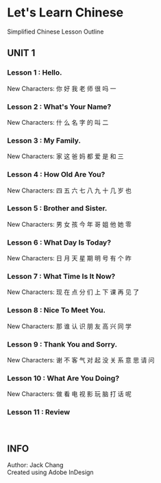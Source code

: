 # Let's Learn Chinese
Simplified Chinese Lesson Outline

## UNIT 1
### Lesson 1 : Hello.
New Characters: 你 好 我 老 师 很 吗 一

### Lesson 2 : What's Your Name?
New Characters: 什 么 名 字 的 叫 二

### Lesson 3 : My Family.
New Characters: 家 这 爸 妈 都 爱 是 和 三

### Lesson 4 : How Old Are You?
New Characters: 四 五 六 七 八 九 十 几 岁 也

### Lesson 5 : Brother and Sister.
New Characters: 男 女 孩 今 年 哥 姐 他 她 零

### Lesson 6 : What Day Is Today?
New Characters: 日 月 天 星 期 明 号 有 个 昨

### Lesson 7 : What Time Is It Now?
New Characters: 现 在 点 分 们 上 下 课 再 见 了

### Lesson 8 : Nice To Meet You.
New Characters: 那 谁 认 识 朋 友 高 兴 同 学

### Lesson 9 : Thank You and Sorry.
New Characters: 谢 不 客 气 对 起 没 关 系 意 思 请 问

### Lesson 10 : What Are You Doing?
New Characters: 做 看 电 视 影 玩 脑 打 话 呢

### Lesson 11 : Review
  
<br/>  
 
## INFO
Author: Jack Chang  
Created using Adobe InDesign